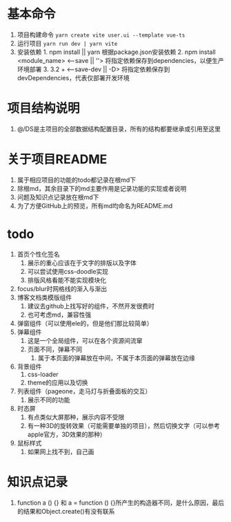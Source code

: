 # 基本命令
  1. 项目构建命令
    ```
    yarn create vite user.ui --template vue-ts
    ```
  2. 运行项目
    ```
    yarn run dev | yarn vite
    ```
  3. 安装依赖
    1. npm install || yarn
      根据package.json安装依赖
    2. npm install <module_name> <--save || ''>
      将指定依赖保存到dependencies，以便生产环境部署
    3. 3.2 + <--save-dev || -D>
      将指定依赖保存到devDependencies，代表仅部署开发环境

# 项目结构说明
  1. @/DS是主项目的全部数据结构配置目录，所有的结构都要继承或引用至这里

# 关于项目README
  1. 属于相应项目的功能的todo都记录在根md下
  2. 除根md，其余目录下的md主要作用是记录功能的实现或者说明
  3. 问题及知识点记录放在根md下
  4. 为了方便GitHub上的预览，所有md均命名为README.md

# todo
  1. 首页个性化签名
     1. 展示的重心应该在于文字的排版以及字体
     2. 可以尝试使用css-doodle实现
     3. 排版风格看能不能实现模块化
  2. focus/blur时网格线的渐入与渐出
  3. 博客文档类模版组件
     1. 建议去github上找写好的组件，不然开发很费时
     2. 也可考虑md，兼容性强
  4. 弹窗组件（可以使用ele的，但是他们那比较简单）
  5. 弹幕组件
     1. 这是一个全局组件，可以在各个资源间流窜
     2. 页面不同，弹幕不同
        1. 属于本页面的弹幕放在中间，不属于本页面的弹幕放在边缘
  6. 背景组件
     1. css-loader
     2. theme的应用以及切换
  7. 列表组件（pageone，走马灯与折叠面板的交互）
     1. 展示不同的功能
  8. 时态屏
     1. 有点类似大屏那种，展示内容不受限
     2. 有一种3D的旋转效果（可能需要单独的项目），然后切换文字（可以参考apple官方，3D效果的那种）
  9. 鼠标样式
     1. 如果网上找不到，自己画

 # 知识点记录
  1. function a () {} 和 a = function () {}所产生的构造器不同，是什么原因，最后的结果和Object.create()有没有联系
